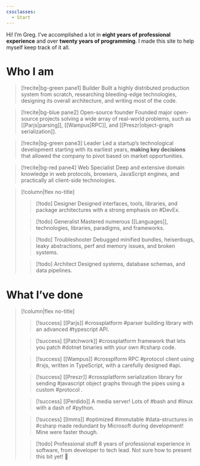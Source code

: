 ```yaml
---
cssclasses:
  - Start
---
```

Hi! I’m Greg. I’ve accomplished a lot in **eight years of professional experience** and over **twenty years of programming**. I made this site to help myself keep track of it all. 
# Who I am

> [!recite|bg-green pane1] Builder
> Built a highly distributed production system from scratch, researching bleeding-edge technologies, designing its overall architecture, and writing most of the code.

>[!recite|bg-blue pane2] Open-source founder
> Founded major open-source projects solving a wide array of real-world problems, such as [[Parjs|parsing]], [[Wampus|RPC]], and [[Preszr|object-graph serialization]]. 

> [!recite|bg-green pane3] Leader
> Led a startup’s technological development starting with its earliest years, **making key decisions** that allowed the company to pivot based on market opportunities.

> [!recite|bg-red pane4]  Web Specialist
> Deep and extensive domain knowledge in web protocols, browsers, JavaScript engines, and practically all client-side technologies.

> [!column|flex no-title]
> > [!todo] Designer
> > Designed interfaces, tools, libraries, and package architectures with a strong emphasis on #DevEx.
> 
> > [!todo] Generalist
> >  Mastered numerous [[Languages]], technologies, libraries, paradigms, and frameworks.
> 
> > [!todo] Troubleshooter
> > Debugged minified bundles, heisenbugs, leaky abstractions, perf and memory issues, and broken systems.
> 
> > [!todo] Architect
 > > Designed systems, database schemas, and data pipelines.
 > 

# What I’ve done
> [!column|flex no-title]
> > [!success] [[Parjs]]
> > #crossplatform #parser building library with an advanced #typescript API. 
> 
> > [!success] [[Patchwork]]
> > #crossplatform framework that lets you patch #dotnet binaries with your own #csharp code.
> 
> > [!success] [[Wampus]]
> > #crossplform RPC #protocol client using #rxjs, written in TypeScript, with a carefully designed #api.
> 
> > [!success] [[Preszr]]
> > #crossplatform serialization library for sending #javascript object graphs through the pipes using a custom #protocol .
> 
> > [!success] [[Perdido]]
> > A media server! Lots of #bash and #linux with a dash of #python.
> 
> > [!success] [[Imms]]
> >  #optimized #immutable #data-structures in #csharp made redundant by Microsoft during development! Mine were faster though.
> 
> > [!todo] Professional stuff
> > 8 years of professional experience in software, from developer to tech lead. Not sure how to present this bit yet! 🤔
 